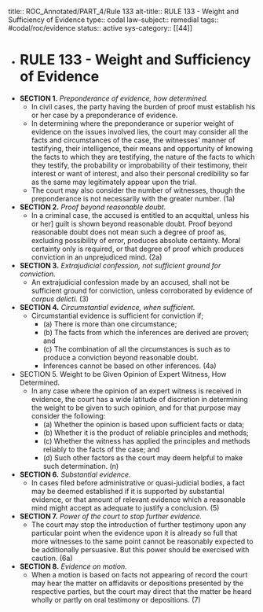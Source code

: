 title:: ROC_Annotated/PART_4/Rule 133
alt-title:: RULE 133 - Weight and Sufficiency of Evidence
type:: codal
law-subject:: remedial
tags:: #codal/roc/evidence
status:: active
sys-category:: [[44]]

- # RULE 133 - Weight and Sufficiency of Evidence
- **SECTION 1.** *Preponderance of evidence, how determined.*
	- In civil cases, the party having the burden of proof must establish his or her case by a preponderance of evidence.
	- In determining where the preponderance or superior weight of evidence on the issues involved lies, the court may consider all the facts and circumstances of the case, the witnesses' manner of testifying, their intelligence, their means and opportunity of knowing the facts to which they are testifying, the nature of the facts to which they testify, the probability or improbability of their testimony, their interest or want of interest, and also their personal credibility so far as the same may legitimately appear upon the trial.
	- The court may also consider the number of witnesses, though the preponderance is not necessarily with the greater number. (1a)
- **SECTION 2.** *Proof beyond reasonable doubt.*
	- In a criminal case, the accused is entitled to an acquittal, unless his or her] guilt is shown beyond reasonable doubt. Proof beyond reasonable doubt does not mean such a degree of proof as, excluding possibility of error, produces absolute certainty. Moral certainty only is required, or that degree of proof which produces conviction in an unprejudiced mind. (2a)
- **SECTION 3.** *Extrajudicial confession, not sufficient ground for conviction.*
	- An extrajudicial confession made by an accused, shall not be sufficient ground for conviction, unless corroborated by evidence of *corpus delicti.* (3)
- **SECTION 4.** *Circumstantial evidence, when sufficient.*
	- Circumstantial evidence is sufficient for conviction if;
		- (a) There is more than one circumstance;
		- (b) The facts from which the inferences are derived are proven; and
		- (c) The combination of all the circumstances is such as to produce a conviction beyond reasonable doubt.
		- Inferences cannot be based on other inferences.  (4a)
- SECTION 5. Weight to be Given Opinion of Expert Witness, How Determined.
	- In any case where the opinion of an expert witness is received in evidence, the court has a wide latitude of discretion in determining the weight to be given to such opinion, and for that purpose may consider the following:
		- (a) Whether the opinion is based upon sufficient facts or data;
		- (b) Whether it is the product of reliable principles and methods;
		- (c) Whether the witness has applied the principles and methods reliably to the facts of the case; and
		- (d) Such other factors as the court may deem helpful to make such determination. (n)
- **SECTION 6.** *Substantial evidence.*
	- In cases filed before administrative or quasi-judicial bodies, a fact may be deemed established if it is supported by substantial evidence, or that amount of relevant evidence which a reasonable mind might accept as adequate to justify a conclusion. (5)
- **SECTION 7.** *Power of the court to stop further evidence.*
	- The court may stop the introduction of further testimony upon any particular point when the evidence upon it is already so full that more witnesses to the same point cannot be reasonably expected to be additionally persuasive. But this power should be exercised with caution. (6a)
- **SECTION 8.** *Evidence on motion.*
	- When a motion is based on facts not appearing of record the court may hear the matter on affidavits or depositions presented by the respective parties, but the court may direct that the matter be heard wholly or partly on oral testimony or depositions. (7)
